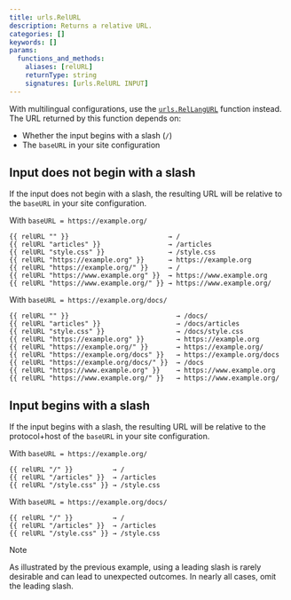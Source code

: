 ```yaml
---
title: urls.RelURL
description: Returns a relative URL.
categories: []
keywords: []
params:
  functions_and_methods:
    aliases: [relURL]
    returnType: string
    signatures: [urls.RelURL INPUT]
---
```


With multilingual configurations, use the [`urls.RelLangURL`][] function instead. The URL returned by this function depends on:

- Whether the input begins with a slash (`/`)
- The `baseURL` in your site configuration

## Input does not begin with a slash

If the input does not begin with a slash, the resulting URL will be relative to the `baseURL` in your site configuration.

With `baseURL = https://example.org/`

```go-html-template
{{ relURL "" }}                         → /
{{ relURL "articles" }}                 → /articles
{{ relURL "style.css" }}                → /style.css
{{ relURL "https://example.org" }}      → https://example.org
{{ relURL "https://example.org/" }}     → /
{{ relURL "https://www.example.org" }}  → https://www.example.org
{{ relURL "https://www.example.org/" }} → https://www.example.org/
```

With `baseURL = https://example.org/docs/`

```go-html-template
{{ relURL "" }}                           → /docs/
{{ relURL "articles" }}                   → /docs/articles
{{ relURL "style.css" }}                  → /docs/style.css
{{ relURL "https://example.org" }}        → https://example.org
{{ relURL "https://example.org/" }}       → https://example.org/
{{ relURL "https://example.org/docs" }}   → https://example.org/docs
{{ relURL "https://example.org/docs/" }}  → /docs
{{ relURL "https://www.example.org" }}    → https://www.example.org
{{ relURL "https://www.example.org/" }}   → https://www.example.org/
```

## Input begins with a slash

If the input begins with a slash, the resulting URL will be relative to the protocol+host of the `baseURL` in your site configuration.

With `baseURL = https://example.org/`

```go-html-template
{{ relURL "/" }}          → /
{{ relURL "/articles" }}  → /articles
{{ relURL "/style.css" }} → /style.css
```

With `baseURL = https://example.org/docs/`

```go-html-template
{{ relURL "/" }}          → /
{{ relURL "/articles" }}  → /articles
{{ relURL "/style.css" }} → /style.css
```

> [!note]
> As illustrated by the previous example, using a leading slash is rarely desirable and can lead to unexpected outcomes. In nearly all cases, omit the leading slash.

[`urls.RelLangURL`]: /docs/reference/functions/urls/rellangurl/
